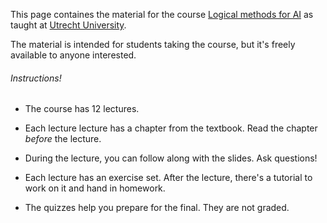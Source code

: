 This page containes the material for the course [Logical methods for
AI](https://osiris-student.uu.nl/onderwijscatalogus/extern/cursus?cursuscode=KI1V24001&taal=nl&collegejaar=2024)
as taught at [Utrecht
University](https://www.uu.nl/bachelors/kunstmatige-intelligentie").


The material is intended for students taking the course, but it's freely
available to anyone interested.

###### Instructions!

+ The course has 12 lectures. 

+ Each lecture lecture has a chapter from the textbook. Read the chapter
_before_ the lecture.

+ During the lecture, you can follow along with the slides. Ask questions!

+ Each lecture has an exercise set. After the lecture, there's a tutorial to
work on it and hand in homework.

+ The quizzes help you prepare for the final. They are not graded. 

